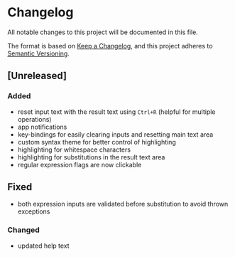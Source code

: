 # Changelog
All notable changes to this project will be documented in this file.

The format is based on [Keep a Changelog](https://keepachangelog.com/en/1.0.0/),
and this project adheres to [Semantic Versioning](https://semver.org/spec/v2.0.0.html).

## [Unreleased]

### Added

- reset input text with the result text using `Ctrl+R` (helpful for multiple operations)
- app notifications
- key-bindings for easily clearing inputs and resetting main text area
- custom syntax theme for better control of highlighting
- highlighting for whitespace characters
- highlighting for substitutions in the result text area
- regular expression flags are now clickable

## Fixed

- both expression inputs are validated before substitution to avoid thrown exceptions

### Changed

- updated help text
